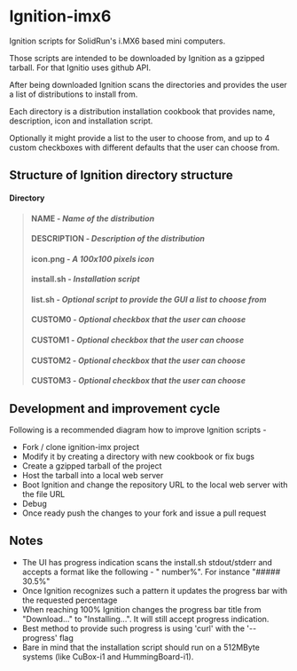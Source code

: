 Ignition-imx6
=============

Ignition scripts for SolidRun's i.MX6 based mini computers.

Those scripts are intended to be downloaded by Ignition as a gzipped tarball. For that Ignitio uses github API.

After being downloaded Ignition scans the directories and provides the user a list of distributions to install from.

Each directory is a distribution installation cookbook that provides name, description, icon and installation script.

Optionally it might provide a list to the user to choose from, and up to 4 custom checkboxes with different defaults that the user can choose from.

Structure of Ignition directory structure
-----------------------------------------

#### <i class="icon-folder-open"></i> Directory
>#### <i class="icon-file"></i> NAME *- Name of the distribution*
>#### <i class="icon-file"></i> DESCRIPTION *- Description of the distribution*
>#### <i class="icon-file"></i> icon.png *- A 100x100 pixels icon*
>#### <i class="icon-file"></i> install.sh *- Installation script*
>#### <i class="icon-file"></i> list.sh *- Optional script to provide the GUI a list to choose from*
>#### <i class="icon-file"></i> CUSTOM0 *- Optional checkbox that the user can choose*
>#### <i class="icon-file"></i> CUSTOM1 *- Optional checkbox that the user can choose*
>#### <i class="icon-file"></i> CUSTOM2 *- Optional checkbox that the user can choose*
>#### <i class="icon-file"></i> CUSTOM3 *- Optional checkbox that the user can choose*

Development and improvement cycle
---------------------------------
Following is a recommended diagram how to improve Ignition scripts -

* Fork / clone ignition-imx project
* Modify it by creating a directory with new cookbook or fix bugs
* Create a gzipped tarball of the project
* Host the tarball into a local web server
* Boot Ignition and change the repository URL to the local web server with the file URL
* Debug
* Once ready push the changes to your fork and issue a pull request

Notes
-----
* The UI has progress indication scans the install.sh stdout/stderr and accepts a format like the following - "<any text> number%". For instance "##### 30.5%"
* Once Ignition recognizes such a pattern it updates the progress bar with the requested percentage
* When reaching 100% Ignition changes the progress bar title from "Download..." to "Installing...". It will still accept progress indication.
* Best method to provide such progress is using 'curl' with the '--progress' flag
* Bare in mind that the installation script should run on a 512MByte systems (like CuBox-i1 and HummingBoard-i1).
